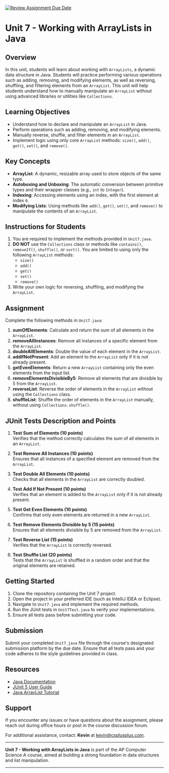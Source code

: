 [![Review Assignment Due Date](https://classroom.github.com/assets/deadline-readme-button-22041afd0340ce965d47ae6ef1cefeee28c7c493a6346c4f15d667ab976d596c.svg)](https://classroom.github.com/a/a2ltKfo0)
# Unit 7 - Working with ArrayLists in Java

## Overview
In this unit, students will learn about working with `ArrayLists`, a dynamic data structure in Java. Students will practice performing various operations such as adding, removing, and modifying elements, as well as reversing, shuffling, and filtering elements from an `ArrayList`. This unit will help students understand how to manually manipulate an `ArrayList` without using advanced libraries or utilities like `Collections`.

## Learning Objectives
- Understand how to declare and manipulate an `ArrayList` in Java.
- Perform operations such as adding, removing, and modifying elements.
- Manually reverse, shuffle, and filter elements in an `ArrayList`.
- Implement logic using only core `ArrayList` methods: `size()`, `add()`, `get()`, `set()`, and `remove()`.

## Key Concepts
- **ArrayList**: A dynamic, resizable array used to store objects of the same type.
- **Autoboxing and Unboxing**: The automatic conversion between primitive types and their wrapper classes (e.g., `int` to `Integer`).
- **Indexing**: Accessing elements using an index, with the first element at index `0`.
- **Modifying Lists**: Using methods like `add()`, `get()`, `set()`, and `remove()` to manipulate the contents of an `ArrayList`.

## Instructions for Students
1. You are required to implement the methods provided in `Unit7.java`.
2. **DO NOT** use the `Collections` class or methods like `contains()`, `removeIf()`, `shuffle()`, or `sort()`. You are limited to using only the following `ArrayList` methods:
   - `size()`
   - `add()`
   - `get()`
   - `set()`
   - `remove()`
3. Write your own logic for reversing, shuffling, and modifying the `ArrayList`.

## Assignment
Complete the following methods in `Unit7.java`:
1. **sumOfElements**: Calculate and return the sum of all elements in the `ArrayList`.
2. **removeAllInstances**: Remove all instances of a specific element from the `ArrayList`.
3. **doubleAllElements**: Double the value of each element in the `ArrayList`.
4. **addIfNotPresent**: Add an element to the `ArrayList` only if it is not already present.
5. **getEvenElements**: Return a new `ArrayList` containing only the even elements from the input list.
6. **removeElementsDivisibleBy5**: Remove all elements that are divisible by 5 from the `ArrayList`.
7. **reverseList**: Reverse the order of elements in the `ArrayList` without using the `Collections` class.
8. **shuffleList**: Shuffle the order of elements in the `ArrayList` manually, without using `Collections.shuffle()`.

## JUnit Tests Description and Points

1. **Test Sum of Elements (10 points)**  
   Verifies that the method correctly calculates the sum of all elements in an `ArrayList`.

2. **Test Remove All Instances (10 points)**  
   Ensures that all instances of a specified element are removed from the `ArrayList`.

3. **Test Double All Elements (10 points)**  
   Checks that all elements in the `ArrayList` are correctly doubled.

4. **Test Add If Not Present (10 points)**  
   Verifies that an element is added to the `ArrayList` only if it is not already present.

5. **Test Get Even Elements (10 points)**  
   Confirms that only even elements are returned in a new `ArrayList`.

6. **Test Remove Elements Divisible by 5 (15 points)**  
   Ensures that all elements divisible by 5 are removed from the `ArrayList`.

7. **Test Reverse List (15 points)**  
   Verifies that the `ArrayList` is correctly reversed.

8. **Test Shuffle List (20 points)**  
   Tests that the `ArrayList` is shuffled in a random order and that the original elements are retained.

## Getting Started
1. Clone the repository containing the Unit 7 project.
2. Open the project in your preferred IDE (such as IntelliJ IDEA or Eclipse).
3. Navigate to `Unit7.java` and implement the required methods.
4. Run the JUnit tests in `Unit7Test.java` to verify your implementations.
5. Ensure all tests pass before submitting your code.

## Submission
Submit your completed `Unit7.java` file through the course's designated submission platform by the due date. Ensure that all tests pass and your code adheres to the style guidelines provided in class.

## Resources
- [Java Documentation](https://docs.oracle.com/javase/8/docs/api/)
- [JUnit 5 User Guide](https://junit.org/junit5/docs/current/user-guide/)
- [Java ArrayList Tutorial](https://docs.oracle.com/javase/tutorial/collections/interfaces/list.html)

## Support
If you encounter any issues or have questions about the assignment, please reach out during office hours or post in the course discussion forum.

For additional assistance, contact: **Kevin** at [kevin@csplusplus.com](mailto:kevin@csplusplus.com).

---

**Unit 7 - Working with ArrayLists in Java** is part of the AP Computer Science A course, aimed at building a strong foundation in data structures and list manipulation.

---